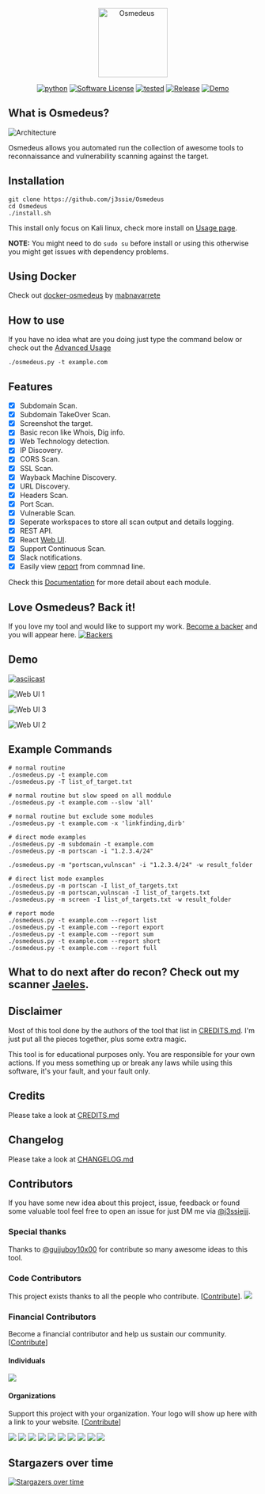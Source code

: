 <p align="center">
  <img alt="Osmedeus" src="https://image.flaticon.com/icons/svg/108/108669.svg" height="140" />
  <p align="center">
    <a href="https://github.com/j3ssie/Osmedeus"><img alt="python" src="https://img.shields.io/badge/python-3.6%2B-blue.svg"></a>
    <a href=""><img alt="Software License" src="https://img.shields.io/badge/license-MIT-brightgreen.svg?style=flat-square"></a>
    <a href=""><img alt="tested" src="https://img.shields.io/badge/tested-Kali%20Linux-green.svg"></a>
    <a href="https://github.com/j3ssie/Osmedeus"><img alt="Release" src="https://img.shields.io/badge/version-2.2-red.svg"></a>
    <a href="https://www.youtube.com/watch?v=kZ-uMC7c5OY&list=PLqpLl_iGMLnA6vbi1ZM-HmWLuedIP2PJl"><img alt="Demo" src="https://img.shields.io/badge/demo-youtube-blue.svg"></a>
  </p>
</p>

## What is Osmedeus?

![Architecture](imgs/osmedeus-architecture.png)

Osmedeus allows you automated run the collection of awesome tools to reconnaissance and vulnerability scanning against the target.

## Installation

```
git clone https://github.com/j3ssie/Osmedeus
cd Osmedeus
./install.sh
```

This install only focus on Kali linux, check more install on [Usage page](https://j3ssie.github.io/Osmedeus/installation/).

**NOTE:** You might need to do `sudo su` before install or using this otherwise you might get issues with dependency problems.

## Using Docker

Check out [docker-osmedeus](https://github.com/mablanco/docker-osmedeus) by [mabnavarrete](https://twitter.com/mabnavarrete)

## How to use

If you have no idea what are you doing just type the command below or check out the [Advanced Usage](https://j3ssie.github.io/Osmedeus/advanced/)

```
./osmedeus.py -t example.com
```

## Features

- [x] Subdomain Scan.
- [x] Subdomain TakeOver Scan.
- [x] Screenshot the target.
- [x] Basic recon like Whois, Dig info.
- [x] Web Technology detection.
- [x] IP Discovery.
- [x] CORS Scan.
- [x] SSL Scan.
- [x] Wayback Machine Discovery.
- [x] URL Discovery.
- [x] Headers Scan.
- [x] Port Scan.
- [x] Vulnerable Scan.
- [x] Seperate workspaces to store all scan output and details logging.
- [x] REST API.
- [x] React [Web UI](https://j3ssie.github.io/Osmedeus/web-ui/).
- [x] Support Continuous Scan.
- [x] Slack notifications.
- [x] Easily view [report](https://j3ssie.github.io/Osmedeus/report/) from commnad line.

Check this [Documentation](https://j3ssie.github.io/Osmedeus/modules/) for more detail about each module.

## Love Osmedeus? Back it!
If you love my tool and would like to support my work. [Become a backer](https://opencollective.com/osmedeus) and you will appear here.
[![Backers](https://opencollective.com/osmedeus/backers.svg?width=890)](https://opencollective.com/osmedeus#backers)

## Demo
[![asciicast](https://asciinema.org/a/266599.svg)](https://asciinema.org/a/266599)

![Web UI 1](imgs/ui-1.png)

![Web UI 3](imgs/ui-3.png)

![Web UI 2](imgs/ui-2.png)

## Example Commands

```
# normal routine
./osmedeus.py -t example.com
./osmedeus.py -T list_of_target.txt

# normal routine but slow speed on all moddule
./osmedeus.py -t example.com --slow 'all'

# normal routine but exclude some modules
./osmedeus.py -t example.com -x 'linkfinding,dirb'

# direct mode examples
./osmedeus.py -m subdomain -t example.com
./osmedeus.py -m portscan -i "1.2.3.4/24"

./osmedeus.py -m "portscan,vulnscan" -i "1.2.3.4/24" -w result_folder

# direct list mode examples
./osmedeus.py -m portscan -I list_of_targets.txt
./osmedeus.py -m portscan,vulnscan -I list_of_targets.txt
./osmedeus.py -m screen -I list_of_targets.txt -w result_folder

# report mode
./osmedeus.py -t example.com --report list
./osmedeus.py -t example.com --report export
./osmedeus.py -t example.com --report sum
./osmedeus.py -t example.com --report short
./osmedeus.py -t example.com --report full

```

## What to do next after do recon? Check out my scanner [Jaeles](https://github.com/jaeles-project/jaeles).

## Disclaimer

Most of this tool done by the authors of the tool that list in [CREDITS.md](https://github.com/j3ssie/Osmedeus/blob/master/CREDITS.md).
I'm just put all the pieces together, plus some extra magic.

This tool is for educational purposes only. You are responsible for your own actions. If you mess something up or break any laws while using this software, it's your fault, and your fault only.

## Credits

Please take a look at [CREDITS.md](https://github.com/j3ssie/Osmedeus/blob/master/CREDITS.md)

## Changelog

Please take a look at [CHANGELOG.md](https://github.com/j3ssie/Osmedeus/blob/master/CHANGELOG.md)

## Contributors

If you have some new idea about this project, issue, feedback or found some valuable tool feel free to open an issue for just DM me via [@j3ssiejjj](https://twitter.com/j3ssiejjj).

### Special thanks

Thanks to [@gujjuboy10x00](https://twitter.com/vis_hacker) for contribute so many awesome ideas to this tool.

### Code Contributors

This project exists thanks to all the people who contribute. [[Contribute](CONTRIBUTING.md)].
<a href="https://github.com/j3ssie/Osmedeus/graphs/contributors"><img src="https://opencollective.com/Osmedeus/contributors.svg?width=890&button=false" /></a>

### Financial Contributors

Become a financial contributor and help us sustain our community. [[Contribute](https://opencollective.com/Osmedeus/contribute)]

#### Individuals

<a href="https://opencollective.com/Osmedeus"><img src="https://opencollective.com/Osmedeus/individuals.svg?width=890"></a>

#### Organizations

Support this project with your organization. Your logo will show up here with a link to your website. [[Contribute](https://opencollective.com/Osmedeus/contribute)]

<a href="https://opencollective.com/Osmedeus/organization/0/website"><img src="https://opencollective.com/Osmedeus/organization/0/avatar.svg"></a>
<a href="https://opencollective.com/Osmedeus/organization/1/website"><img src="https://opencollective.com/Osmedeus/organization/1/avatar.svg"></a>
<a href="https://opencollective.com/Osmedeus/organization/2/website"><img src="https://opencollective.com/Osmedeus/organization/2/avatar.svg"></a>
<a href="https://opencollective.com/Osmedeus/organization/3/website"><img src="https://opencollective.com/Osmedeus/organization/3/avatar.svg"></a>
<a href="https://opencollective.com/Osmedeus/organization/4/website"><img src="https://opencollective.com/Osmedeus/organization/4/avatar.svg"></a>
<a href="https://opencollective.com/Osmedeus/organization/5/website"><img src="https://opencollective.com/Osmedeus/organization/5/avatar.svg"></a>
<a href="https://opencollective.com/Osmedeus/organization/6/website"><img src="https://opencollective.com/Osmedeus/organization/6/avatar.svg"></a>
<a href="https://opencollective.com/Osmedeus/organization/7/website"><img src="https://opencollective.com/Osmedeus/organization/7/avatar.svg"></a>
<a href="https://opencollective.com/Osmedeus/organization/8/website"><img src="https://opencollective.com/Osmedeus/organization/8/avatar.svg"></a>
<a href="https://opencollective.com/Osmedeus/organization/9/website"><img src="https://opencollective.com/Osmedeus/organization/9/avatar.svg"></a>


## Stargazers over time

[![Stargazers over time](https://starchart.cc/j3ssie/Osmedeus.svg)](https://starchart.cc/j3ssie/Osmedeus)
